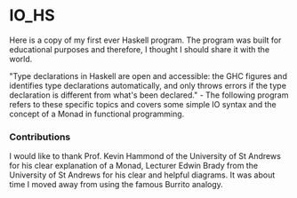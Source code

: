 # IO_HS

Here is a copy of my first ever Haskell program. The program was built for educational purposes and therefore, I thought I should share it with the world. 

"Type declarations in Haskell are open and accessible: the GHC figures and identifies type declarations automatically, and only throws errors if the type declaration is different from what's been declared." - The following program refers to these specific topics and covers some simple IO syntax and the concept of a Monad in functional programming.

### Contributions

I would like to thank Prof. Kevin Hammond of the University of St Andrews for his clear explanation of a Monad, Lecturer Edwin Brady from the University of St Andrews for his clear and helpful diagrams. It was about time I moved away from using the famous Burrito analogy. 